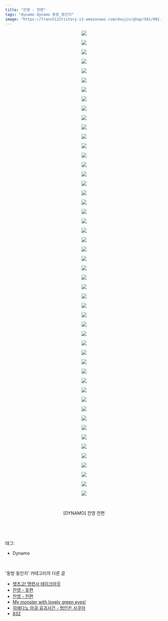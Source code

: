 ```yaml
---
title: "잔영 - 전편"
tags: "dynamo dynamo 동방_동인지"
image: "https://franch122tistory.s3.amazonaws.com/doujin/ghap/581/001.jpg"
---
```

<div class="article">
<p style="text-align: center; clear: none; float: none;"><img src="{{ site.imgserver8 }}/ghap/581/001.jpg"/></p>
<p style="text-align: center; clear: none; float: none;"><img src="{{ site.imgserver8 }}/ghap/581/002.jpg"/></p>
<p style="text-align: center; clear: none; float: none;"><img src="{{ site.imgserver8 }}/ghap/581/003.jpg"/></p>
<p style="text-align: center; clear: none; float: none;"><img src="{{ site.imgserver8 }}/ghap/581/004.jpg"/></p>
<p style="text-align: center; clear: none; float: none;"><img src="{{ site.imgserver8 }}/ghap/581/005.jpg"/></p>
<p style="text-align: center; clear: none; float: none;"><img src="{{ site.imgserver8 }}/ghap/581/006.jpg"/></p>
<p style="text-align: center; clear: none; float: none;"><img src="{{ site.imgserver8 }}/ghap/581/007.jpg"/></p>
<p style="text-align: center; clear: none; float: none;"><img src="{{ site.imgserver8 }}/ghap/581/008.jpg"/></p>
<p style="text-align: center; clear: none; float: none;"><img src="{{ site.imgserver8 }}/ghap/581/009.jpg"/></p>
<p style="text-align: center; clear: none; float: none;"><img src="{{ site.imgserver8 }}/ghap/581/010.jpg"/></p>
<p style="text-align: center; clear: none; float: none;"><img src="{{ site.imgserver8 }}/ghap/581/011.jpg"/></p>
<p style="text-align: center; clear: none; float: none;"><img src="{{ site.imgserver8 }}/ghap/581/012.jpg"/></p>
<p style="text-align: center; clear: none; float: none;"><img src="{{ site.imgserver8 }}/ghap/581/013.jpg"/></p>
<p style="text-align: center; clear: none; float: none;"><img src="{{ site.imgserver8 }}/ghap/581/014.jpg"/></p>
<p style="text-align: center; clear: none; float: none;"><img src="{{ site.imgserver8 }}/ghap/581/015.jpg"/></p>
<p style="text-align: center; clear: none; float: none;"><img src="{{ site.imgserver8 }}/ghap/581/016.jpg"/></p>
<p style="text-align: center; clear: none; float: none;"><img src="{{ site.imgserver8 }}/ghap/581/017.jpg"/></p>
<p style="text-align: center; clear: none; float: none;"><img src="{{ site.imgserver8 }}/ghap/581/018.jpg"/></p>
<p style="text-align: center; clear: none; float: none;"><img src="{{ site.imgserver8 }}/ghap/581/019.jpg"/></p>
<p style="text-align: center; clear: none; float: none;"><img src="{{ site.imgserver8 }}/ghap/581/020.jpg"/></p>
<p style="text-align: center; clear: none; float: none;"><img src="{{ site.imgserver8 }}/ghap/581/021.jpg"/></p>
<p style="text-align: center; clear: none; float: none;"><img src="{{ site.imgserver8 }}/ghap/581/022.jpg"/></p>
<p style="text-align: center; clear: none; float: none;"><img src="{{ site.imgserver8 }}/ghap/581/023.jpg"/></p>
<p style="text-align: center; clear: none; float: none;"><img src="{{ site.imgserver8 }}/ghap/581/024.jpg"/></p>
<p style="text-align: center; clear: none; float: none;"><img src="{{ site.imgserver8 }}/ghap/581/025.jpg"/></p>
<p style="text-align: center; clear: none; float: none;"><img src="{{ site.imgserver8 }}/ghap/581/026.jpg"/></p>
<p style="text-align: center; clear: none; float: none;"><img src="{{ site.imgserver8 }}/ghap/581/027.jpg"/></p>
<p style="text-align: center; clear: none; float: none;"><img src="{{ site.imgserver8 }}/ghap/581/028.jpg"/></p>
<p style="text-align: center; clear: none; float: none;"><img src="{{ site.imgserver8 }}/ghap/581/029.jpg"/></p>
<p style="text-align: center; clear: none; float: none;"><img src="{{ site.imgserver8 }}/ghap/581/030.jpg"/></p>
<p style="text-align: center; clear: none; float: none;"><img src="{{ site.imgserver8 }}/ghap/581/031.jpg"/></p>
<p style="text-align: center; clear: none; float: none;"><img src="{{ site.imgserver8 }}/ghap/581/032.jpg"/></p>
<p style="text-align: center; clear: none; float: none;"><img src="{{ site.imgserver8 }}/ghap/581/033.jpg"/></p>
<p style="text-align: center; clear: none; float: none;"><img src="{{ site.imgserver8 }}/ghap/581/034.jpg"/></p>
<p style="text-align: center; clear: none; float: none;"><img src="{{ site.imgserver8 }}/ghap/581/035.jpg"/></p>
<p style="text-align: center; clear: none; float: none;"><img src="{{ site.imgserver8 }}/ghap/581/036.jpg"/></p>
<p style="text-align: center; clear: none; float: none;"><img src="{{ site.imgserver8 }}/ghap/581/037.jpg"/></p>
<p style="text-align: center; clear: none; float: none;"><img src="{{ site.imgserver8 }}/ghap/581/038.jpg"/></p>
<p style="text-align: center; clear: none; float: none;"><img src="{{ site.imgserver8 }}/ghap/581/039.jpg"/></p>
<p style="text-align: center; clear: none; float: none;"><img src="{{ site.imgserver8 }}/ghap/581/040.jpg"/></p>
<p style="text-align: center; clear: none; float: none;"><img src="{{ site.imgserver8 }}/ghap/581/041.jpg"/></p>
<p style="text-align: center; clear: none; float: none;"><img src="{{ site.imgserver8 }}/ghap/581/042.jpg"/></p>
<p style="text-align: center; clear: none; float: none;"><img src="{{ site.imgserver8 }}/ghap/581/043.jpg"/></p>
<p style="text-align: center; clear: none; float: none;"><img src="{{ site.imgserver8 }}/ghap/581/044.jpg"/></p>
<p style="text-align: center; clear: none; float: none;"><img src="{{ site.imgserver8 }}/ghap/581/045.jpg"/></p>
<p style="text-align: center; clear: none; float: none;"><img src="{{ site.imgserver8 }}/ghap/581/046.jpg"/></p>
<p style="text-align: center; clear: none; float: none;"><img src="{{ site.imgserver8 }}/ghap/581/047.jpg"/></p>
<p style="text-align: center; clear: none; float: none;"><img src="{{ site.imgserver8 }}/ghap/581/048.jpg"/></p>
<p style="text-align: center; clear: none; float: none;"><img src="{{ site.imgserver8 }}/ghap/581/049.jpg"/></p>
<p style="text-align: center; clear: none; float: none;"><img src="{{ site.imgserver8 }}/ghap/581/050.jpg"/></p>
<p style="text-align: center; clear: none; float: none;"><br/></p>
<p style="text-align: center; clear: none; float: none;">[DYNAMO] 잔영 전편</p>
<p><br/></p>
</div><br/>
<div class="tagTrail">
<p>태그: </p>
<ul>
<li>Dynamo</li>
</ul>
</div><br/>
<div class="another">
<p>'동방 동인지' 카테고리의 다른 글</p>
<ul>
<li><a href="/ghap_583">렛츠고! 명련사 테이크아웃</a></li>
<li><a href="/ghap_582">잔영 - 후편</a></li>
<li><a href="/ghap_581">잔영 - 전편</a></li>
<li><a href="/ghap_580">My monster with lovely green eyes!</a></li>
<li><a href="/ghap_579">히에다노 아큐 유괴사건 - 범인은 사쿠야</a></li>
<li><a href="/ghap_578">832</a></li>
</ul>
</div><br/>
<div class="cb_module cb_fluid">
<div class="cb_wrt cb_profile">
</div><!-- commentList close -->
</div><br/>
